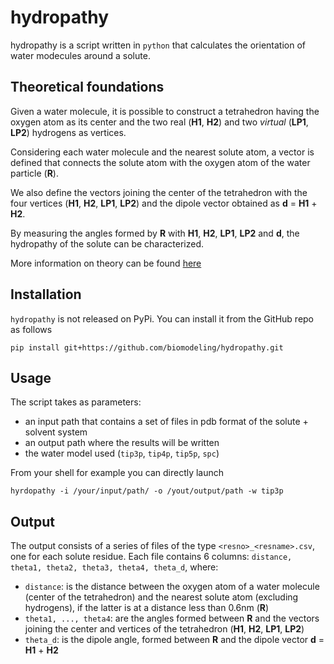 # hydropathy
hydropathy is a script written in `python` that calculates the orientation of water modecules around a solute. 

## Theoretical foundations
Given a water molecule, it is possible to construct a tetrahedron having the oxygen atom as its center and the two real (**H1**, **H2**) and two _virtual_ (**LP1**, **LP2**) hydrogens as vertices.

Considering each water molecule and the nearest solute atom, a vector is defined that connects the solute atom with the oxygen atom of the water particle (**R**). 

We also define the vectors joining the center of the tetrahedron with the four vertices (**H1**, **H2**, **LP1**, **LP2**) and the dipole vector obtained as **d** = **H1** + **H2**. 

By measuring the angles formed by **R** with **H1**, **H2**, **LP1**, **LP2** and **d**, the hydropathy of the solute can be characterized.

More information on theory can be found <a href="https://www.frontiersin.org/articles/10.3389/fmolb.2021.626837/full">here</a>


## Installation
`hydropathy` is not released on PyPi. You can install it from the GitHub repo as follows

```
pip install git+https://github.com/biomodeling/hydropathy.git
```

## Usage
The script takes as parameters:
- an input path that contains a set of files in pdb format of the solute + solvent system
- an output path where the results will be written
- the water model used (`tip3p`, `tip4p`, `tip5p`, `spc`)

From your shell for example you can directly launch
```
hyrdopathy -i /your/input/path/ -o /yout/output/path -w tip3p
```

## Output

The output consists of a series of files of the type `<resno>_<resname>.csv`, one for each solute residue. Each file contains 6 columns: `distance, theta1, theta2, theta3, theta4, theta_d`, where:

- `distance`: is the distance between the oxygen atom of a water molecule (center of the tetrahedron) and the nearest solute atom (excluding hydrogens), if the latter is at a distance less than 0.6nm (**R**)
- `theta1, ..., theta4`: are the angles formed between **R** and the vectors joining the center and vertices of the tetrahedron (**H1**, **H2**, **LP1**, **LP2**)
- `theta_d`: is the dipole angle, formed between **R** and the dipole vector **d** = **H1** + **H2** 

